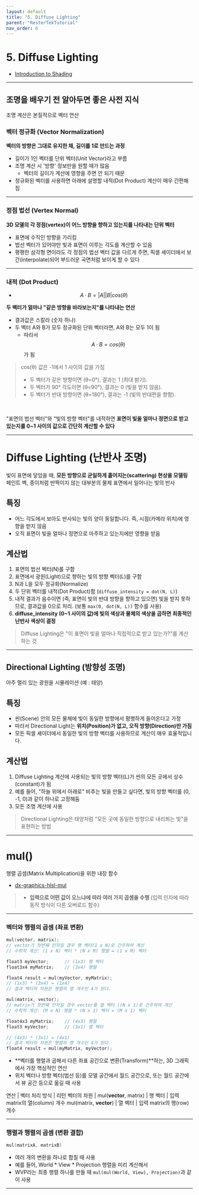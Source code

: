 ```yaml
---
layout: default
title: "5. Diffuse Lighting"
parent: "ResterTekTutorial"
nav_order: 6
---
```


# 5. Diffuse Lighting

- [Introduction to Shading](https://www.scratchapixel.com/lessons/3d-basic-rendering/introduction-to-shading/what-is-shading-light-matter-interaction.html)

---

## 조명을 배우기 전 알아두면 좋은 사전 지식
조명 계산은 본질적으로 벡터 연산

### 벡터 정규화 (Vector Normalization)
**벡터의 방향은 그대로 유지한 채, 길이를 1로 만드는 과정**
- 길이가 1인 벡터를 단위 벡터(Unit Vector)라고 부름
- 조명 계산 시 '방향' 정보만을 원할 때가 많음
  - 벡터의 길이가 계산에 영향을 주면 안 되기 때문
- 정규화된 벡터를 사용하면 아래에 설명할 내적(Dot Product) 계산이 매우 간편해짐

---

### 정점 법선 (Vertex Normal)
**3D 모델의 각 정점(vertex)이 어느 방향을 향하고 있는지를 나타내는 단위 벡터**
- 표면에 수직인 방향을 가리킴
- 법선 벡터가 있어야만 빛과 표면이 이루는 각도를 계산할 수 있음
- 평평한 삼각형 면이라도 각 정점의 법선 벡터 값을 다르게 주면, 픽셀 셰이더에서 보간(interpolate)되어 부드러운 곡면처럼 보이게 할 수 있다

---

### 내적 (Dot Product)
- $$A · B = |A||B| cos(θ)$$

**두 벡터가 얼마나 "같은 방향을 바라보는지"를 나타내는 연산**
- 결과값은 스칼라 (숫자 하나)
- 두 벡터 A와 B가 모두 정규화된 단위 벡터라면, A와 B는 모두 1이 됨
  - 따라서 $$A · B = cos(θ)$$ 가 됨

> cos(θ) 값은 -1에서 1 사이의 값을 가짐
> - 두 벡터가 같은 방향이면 (θ=0°), 결과는 1 (최대 밝기).
> - 두 벡터가 90° 각도이면 (θ=90°), 결과는 0 (빛을 받지 않음).
> - 두 벡터가 반대 방향이면 (θ=180°), 결과는 -1 (빛의 반대편을 향함).

<br>

"표면의 법선 벡터"와 "빛의 방향 벡터"를 내적하면 **표면이 빛을 얼마나 정면으로 받고 있는지를 0~1 사이의 값으로 간단히 계산할 수 있다** <br>

---

# Diffuse Lighting (난반사 조명)
빛이 표면에 닿았을 때, **모든 방향으로 균일하게 흩어지는(scattering) 현상을 모델링** <br>
페인트 벽, 종이처럼 반짝이지 않는 대부분의 물체 표면에서 일어나는 빛의 반사

## 특징
- 어느 각도에서 보아도 반사되는 빛의 양이 동일합니다. 즉, 시점(카메라 위치)에 영향을 받지 않음
- 오직 표면이 빛을 얼마나 정면으로 마주하고 있는지에만 영향을 받음

## 계산법
1. 표면의 법선 벡터(N)를 구함
2. 표면에서 광원(Light)으로 향하는 빛의 방향 벡터(L)를 구함
3. N과 L을 모두 정규화(Normalize)
4. 두 단위 벡터를 내적(Dot Product)함 (`diffuse_intensity = dot(N, L)`)
5. 내적 결과가 음수이면 (즉, 표면이 빛의 반대 방향을 향하고 있으면) 빛을 받지 못하므로, 결과값을 0으로
  처리. (보통 `max(0, dot(N, L))` 함수를 사용)
6. **diffuse_intensity (0~1 사이의 값)에 빛의 색상과 물체의 색상을 곱하면 최종적인 난반사 색상이
  결정**

> Diffuse Lighting은 "이 표면이 빛을 얼마나 직접적으로 받고 있는가?"를 계산하는 것

---

## Directional Lighting (방향성 조명)
아주 멀리 있는 광원을 시뮬레이션 (예 : 태양)

## 특징
- 씬(Scene) 안의 모든 물체에 빛이 동일한 방향에서 평행하게 들어온다고 가정
- 따라서 Directional Light는 **위치(Position)가 없고, 오직 방향(Direction)만 가짐**
- 모든 픽셀 셰이더에서 동일한 빛의 방향 벡터를 사용하므로 계산이 매우 효율적입니다.

## 계산법
1. Diffuse Lighting 계산에 사용되는 빛의 방향 벡터(L)가 씬의 모든 곳에서 상수(constant)가 됨
2. 예를 들어, "하늘 위에서 아래로" 비추는 빛을 만들고 싶다면, 빛의 방향 벡터를 (0, -1, 0)과 같이 하나로
   고정해둠
3. 모든 조명 계산에 사용

> Directional Lighting은 태양처럼 "모든 곳에 동일한 방향으로 내리쬐는 빛"을 표현하는 방법

---

# mul()
행렬 곱셈(Matrix Multiplication)을 위한 내장 함수

- [dx-graphics-hlsl-mul](https://learn.microsoft.com/en-us/windows/win32/direct3dhlsl/dx-graphics-hlsl-mul)

> - **입력으로 어떤 값이 오느냐에 따라 여러 가지 곱셈을 수행** (입력 인자에 따라 동작 방식이 다른 오버로드 함수)

---

### 벡터와 행렬의 곱셈 (좌표 변환)

```c++
mul(vector, matrix);
// vector가 첫번째 인자일 경우 행 벡터(1 x N)로 간주하여 계산
// 수학적 계산: (1 x N) 벡터 * (N x M) 행렬 = (1 x M) 벡터

float3 myVector;      // (1x3) 행 벡터
float3x4 myMatrix;    // (3x4) 행렬

float4 result = mul(myVector, myMatrix); 
// (1x3) * (3x4) = (1x4)
// 결과 벡터의 차원은 행렬의 열 개수인 4가 된다.

mul(matrix, vector);
// matrix가 첫번째 인자일 경우 vector를 열 벡터 ((N x 1)로 간주하여 계산
// 수학적 계산: (M x N) 행렬 * (N x 1) 벡터 = (M x 1) 벡터

float4x3 myMatrix;    // (4x3) 행렬
float3 myVector;      // (3x1) 열 벡터

// (4x3) * (3x1) = (4x1)
// 결과 벡터의 차원은 행렬의 행 개수인 4가 된다.
float4 result = mul(myMatrix, myVector);
```

- **벡터를 행렬과 곱해서 다른 좌표 공간으로 변환(Transform)**하는, 3D 그래픽에서 가장 핵심적인 연산
- 위치 벡터나 방향 벡터(법선 등)를 모델 공간에서 월드 공간으로, 또는 월드 공간에서 뷰 공간 등으로 옮길 때 사용

연산 | 벡터 처리 방식	| 리턴 벡터의 차원 | 
mul(**vector**, matrix)	| 행 벡터 | 입력 matrix의 열(column) 개수
mul(matrix, **vector**)	| 열 벡터 | 입력 matrix의 행(row) 개수

---

### 행렬과 행렬의 곱셈 (변환 결합)
  
```c++
mul(matrixA, matrixB)
```

- 여러 개의 변환을 하나로 합칠 때 사용
- 예를 들어, World * View * Projection 행렬을 미리 계산해서
- WVP라는 최종 행렬 하나를 만들 때 `mul(mul(World, View), Projection)`과 같이 사용

---


